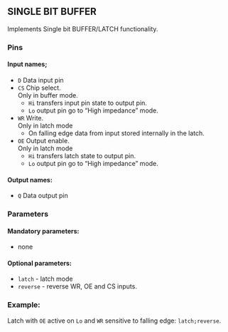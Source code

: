 ## SINGLE BIT BUFFER

Implements Single bit BUFFER/LATCH functionality.

### Pins

#### Input names;

- `D` Data input pin
- `CS` Chip select.   
  Only in buffer mode.
  - `Hi` transfers input pin state to output pin.
  - `Lo` output pin go to “High impedance” mode.
- `WR` Write.  
  Only in latch mode
  - On falling edge data from input stored internally in the latch.
- `OE` Output enable.  
  Only in latch mode
  - `Hi` transfers latch state to output pin.
  - `Lo` output pin go to “High impedance” mode.

#### Output names:

- `Q` Data output pin

### Parameters

#### Mandatory parameters:

- none

#### Optional parameters:

- `latch` - latch mode
- `reverse` - reverse WR, OE and CS inputs.

### Example:

Latch with `OE` active on `Lo` and `WR` sensitive to falling edge: `latch;reverse`.
